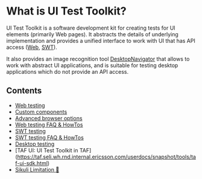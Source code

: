 <head>
   <title>What is UI Test Toolkit?</title>
</head>

# What is UI Test Toolkit?

UI Test Toolkit is a software development kit for creating tests for UI elements (primarily Web pages). 
It abstracts the details of underlying implementation and provides a unified interface to work with UI that has API access
([Web](01_web.html), [SWT](05_swt.html)).

It also provides an image recognition tool [DesktopNavigator](07_desktop.html) that allows to work
with abstract UI applications, and is suitable for testing desktop applications which do not provide an API access.

## Contents

* [Web testing](01_web.html)
* [Custom components](02_custom_components.html)
* [Advanced browser options](03_browsers.html)
* [Web testing FAQ &amp; HowTos](04_web_faq.html)
* [SWT testing](05_swt.html)
* [SWT testing FAQ &amp; HowTos](06_swt_faq.html)
* [Desktop testing](07_desktop.html)
* [TAF UI: UI Test Toolkit in TAF] (https://taf.seli.wh.rnd.internal.ericsson.com/userdocs/snapshot/tools/taf-ui-sdk.html)
* [Sikuli Limitation &#x1F940;](08_limitation.html)